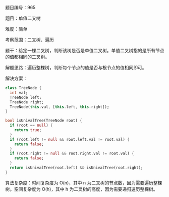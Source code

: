 题目编号：965

题目：单值二叉树

难度：简单

考察范围：二叉树、遍历

题干：给定一棵二叉树，判断该树是否是单值二叉树。单值二叉树指的是所有节点的值都相同的二叉树。

解题思路：遍历整棵树，判断每个节点的值是否与根节点的值相同即可。

解决方案：

```dart
class TreeNode {
  int val;
  TreeNode left;
  TreeNode right;
  TreeNode(this.val, [this.left, this.right]);
}

bool isUnivalTree(TreeNode root) {
  if (root == null) {
    return true;
  }
  if (root.left != null && root.left.val != root.val) {
    return false;
  }
  if (root.right != null && root.right.val != root.val) {
    return false;
  }
  return isUnivalTree(root.left) && isUnivalTree(root.right);
}
```

算法复杂度：时间复杂度为 O(n)，其中 n 为二叉树的节点数，因为需要遍历整棵树。空间复杂度为 O(h)，其中 h 为二叉树的高度，因为需要递归遍历整棵树。